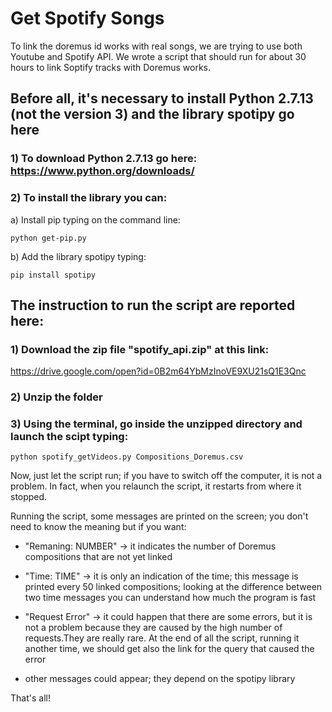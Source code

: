 # Get Spotify Songs
To link the doremus id works with real songs, we are trying to use both Youtube and Spotify API.
We wrote a script that should run for about 30 hours to link Soptify tracks with Doremus works.

## Before all, it's necessary to install Python 2.7.13 (not the version 3) and the library spotipy go here 
### 1) To download Python  2.7.13 go here: https://www.python.org/downloads/
### 2) To install the library you can:
a) Install pip typing on the command line:
```
python get-pip.py
```
b) Add the library spotipy typing:
```
pip install spotipy
```

## The instruction to run the script are reported here:
### 1) Download the zip file "spotify_api.zip" at this link:
https://drive.google.com/open?id=0B2m64YbMzInoVE9XU21sQ1E3Qnc
### 2) Unzip the folder
### 3) Using the terminal, go inside the unzipped directory and launch the scipt typing:

```
python spotify_getVideos.py Compositions_Doremus.csv
```
Now, just let the script run; if you have to switch off the computer, it is not a problem. In fact, when you relaunch the script, it restarts from where it stopped.

Running the script, some messages are printed on the screen; you don't need to know the meaning but if you want:

* "Remaning: NUMBER" -> it indicates the number of Doremus compositions that are not yet linked

* "Time: TIME" -> it is only an indication of the time; this message is printed every 50 linked compositions; looking at     the difference between two time messages you can understand how much the program is fast

* "Request Error" -> it could happen that there are some errors, but it is not a problem because they are caused by the  high number of requests.They are really rare. At the end of all the script, running it another time, we should get also the link for the query that caused the error

* other messages could appear; they depend on the spotipy library

That's all!
